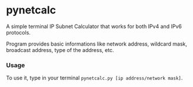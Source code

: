 # pynetcalc

A simple terminal IP Subnet Calculator that works for both IPv4 and IPv6 protocols.

Program provides basic informations like network address, wildcard mask, broadcast address, type of the address, etc.

### Usage

To use it, type in your terminal ```pynetcalc.py [ip address/network mask]```.

